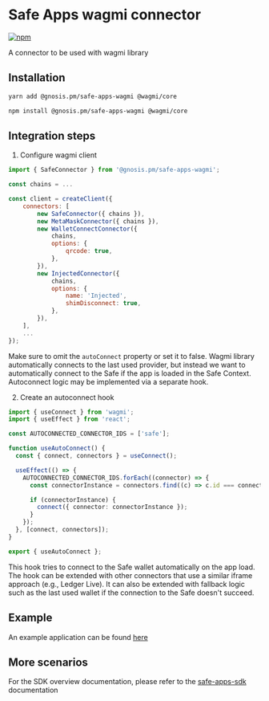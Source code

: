 # Safe Apps wagmi connector

[![npm](https://img.shields.io/npm/v/@gnosis.pm/safe-apps-wagmi)](https://www.npmjs.com/package/@gnosis.pm/safe-apps-wagmi)

A connector to be used with wagmi library

## Installation

```bash
yarn add @gnosis.pm/safe-apps-wagmi @wagmi/core

npm install @gnosis.pm/safe-apps-wagmi @wagmi/core
```

## Integration steps

1. Configure wagmi client
```js
import { SafeConnector } from '@gnosis.pm/safe-apps-wagmi';

const chains = ...

const client = createClient({
    connectors: [
        new SafeConnector({ chains }),
        new MetaMaskConnector({ chains }),
        new WalletConnectConnector({
            chains,
            options: {
                qrcode: true,
            },
        }),
        new InjectedConnector({
            chains,
            options: {
                name: 'Injected',
                shimDisconnect: true,
            },
        }),
    ],
    ...
});
```

Make sure to omit the `autoConnect` property or set it to false. Wagmi library automatically connects to the last used provider, but instead we want to automatically connect to the Safe if the app is loaded in the Safe Context. Autoconnect logic may be implemented via a separate hook.

2. Create an autoconnect hook

```ts
import { useConnect } from 'wagmi';
import { useEffect } from 'react';

const AUTOCONNECTED_CONNECTOR_IDS = ['safe'];

function useAutoConnect() {
  const { connect, connectors } = useConnect();

  useEffect(() => {
    AUTOCONNECTED_CONNECTOR_IDS.forEach((connector) => {
      const connectorInstance = connectors.find((c) => c.id === connector && c.ready);

      if (connectorInstance) {
        connect({ connector: connectorInstance });
      }
    });
  }, [connect, connectors]);
}

export { useAutoConnect };
```

This hook tries to connect to the Safe wallet automatically on the app load. The hook can be extended with other connectors that use a similar iframe approach (e.g., Ledger Live). It can also be extended with fallback logic such as the last used wallet if the connection to the Safe doesn't succeed.

## Example
An example application can be found [here](/examples/wagmi)

## More scenarios

For the SDK overview documentation, please refer to the [safe-apps-sdk](https://github.com/safe-global/safe-apps-sdk/) documentation
